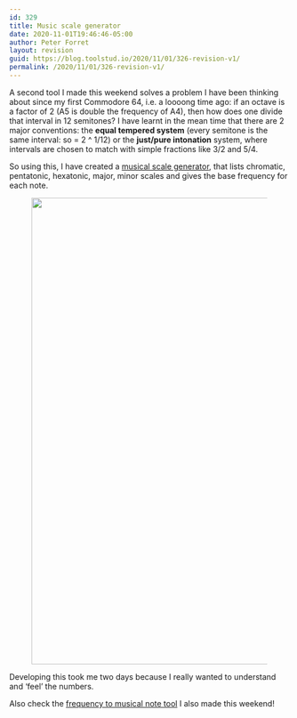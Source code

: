 ```yaml
---
id: 329
title: Music scale generator
date: 2020-11-01T19:46:46-05:00
author: Peter Forret
layout: revision
guid: https://blog.toolstud.io/2020/11/01/326-revision-v1/
permalink: /2020/11/01/326-revision-v1/
---
```

A second tool I made this weekend solves a problem I have been thinking about since my first Commodore 64, i.e. a loooong time ago: if an octave is a factor of 2 (A5 is double the frequency of A4), then how does one divide that interval in 12 semitones? I have learnt in the mean time that there are 2 major conventions: the **equal tempered system** (every semitone is the same interval: so = 2 ^ 1/12) or the **just/pure intonation** system, where intervals are chosen to match with simple fractions like 3/2 and 5/4.

So using this, I have created a [musical scale generator](https://toolstud.io/music/scale.php), that lists chromatic, pentatonic, hexatonic, major, minor scales and gives the base frequency for each note.<figure class="wp-block-image size-large">

[<img loading="lazy" width="1024" height="839" src="https://blog.toolstud.io/wp-content/uploads/2020/11/image-1-1024x839.png" alt="" class="wp-image-327" srcset="https://blog.toolstud.io/wp-content/uploads/2020/11/image-1-1024x839.png 1024w, https://blog.toolstud.io/wp-content/uploads/2020/11/image-1-500x410.png 500w, https://blog.toolstud.io/wp-content/uploads/2020/11/image-1-768x629.png 768w, https://blog.toolstud.io/wp-content/uploads/2020/11/image-1.png 1470w" sizes="(max-width: 1024px) 100vw, 1024px" />](https://toolstud.io/music/scale.php)</figure> 

Developing this took me two days because I really wanted to understand and &#8216;feel&#8217; the numbers.

Also check the <a href="https://blog.toolstud.io/2020/11/01/frequency-to-musical-note-converter/" data-type="post" data-id="321">frequency to musical note tool</a> I also made this weekend!